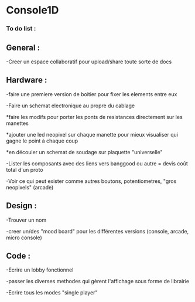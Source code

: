 # Console1D

### To do list :

## General :
-Creer un espace collaboratif pour upload/share toute sorte de docs

## Hardware :
-faire une premiere version de boitier pour fixer les elements entre eux

-Faire un schemat electronique au propre du cablage

  *faire les modifs pour porter les ponts de resistances directement sur les manettes
  
  *ajouter une led neopixel sur chaque manette pour mieux visualiser qui gagne le point à chaque coup
  
  *en découler un schemat de soudage sur plaquette "universelle"
  
-Lister les composants avec des liens vers banggood ou autre = devis coût total d'un proto

-Voir ce qui peut exister comme autres boutons, potentiometres, "gros neopixels" (arcade)

## Design :
-Trouver un nom

-creer un/des "mood board" pour les différentes versions (console, arcade, micro console)

## Code :
-Ecrire un lobby fonctionnel

-passer les diverses methodes qui gèrent l'affichage sous forme de librairie

-Ecrire tous les modes "single player"

